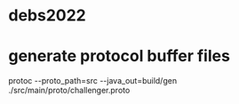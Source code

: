 # debs2022


# generate protocol buffer files 
protoc --proto_path=src --java_out=build/gen ./src/main/proto/challenger.proto 

